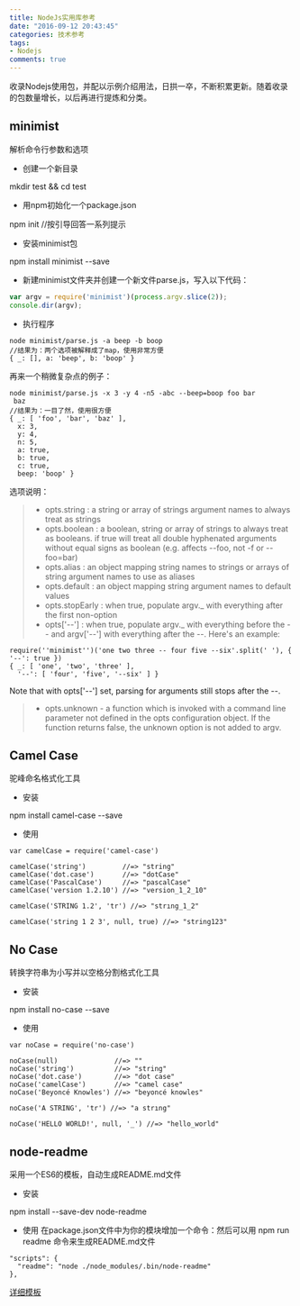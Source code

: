 ```yaml
---
title: NodeJs实用库参考
date: "2016-09-12 20:43:45"
categories: 技术参考
tags:
- Nodejs
comments: true
---
```

收录Nodejs使用包，并配以示例介绍用法，日拱一卒，不断积累更新。随着收录的包数量增长，以后再进行提炼和分类。
<!-- more -->

## minimist

解析命令行参数和选项

- 创建一个新目录

mkdir test && cd test

- 用npm初始化一个package.json

npm init //按引导回答一系列提示

- 安装minimist包

npm install minimist --save

- 新建minimist文件夹并创建一个新文件parse.js，写入以下代码：

```js
var argv = require('minimist')(process.argv.slice(2));
console.dir(argv);
```

- 执行程序

```
node minimist/parse.js -a beep -b boop
//结果为：两个选项被解释成了map，使用非常方便
{ _: [], a: 'beep', b: 'boop' }
```
再来一个稍微复杂点的例子：

```
node minimist/parse.js -x 3 -y 4 -n5 -abc --beep=boop foo bar
 baz
//结果为：一目了然，使用很方便
{ _: [ 'foo', 'bar', 'baz' ],
  x: 3,
  y: 4,
  n: 5,
  a: true,
  b: true,
  c: true,
  beep: 'boop' }
```
选项说明：
> * opts.string : a string or array of strings argument names to always treat as strings
> * opts.boolean : a boolean, string or array of strings to always treat as booleans. if true will treat all double hyphenated arguments without equal signs as boolean (e.g. affects --foo, not -f or --foo=bar)
> * opts.alias : an object mapping string names to strings or arrays of string argument names to use as aliases
> * opts.default : an object mapping string argument names to default values
> * opts.stopEarly : when true, populate argv._ with everything after the first non-option
> * opts['--'] : when true, populate argv._ with everything before the -- and  argv['--'] with everything after the --. Here's an example:

```
require(''minimist'')('one two three -- four five --six'.split(' '), { '--': true })
{ _: [ 'one', 'two', 'three' ],
  '--': [ 'four', 'five', '--six' ] }
```

Note that with opts['--'] set, parsing for arguments still stops after the --.

> * opts.unknown - a function which is invoked with a command line parameter not defined in the opts configuration object. If the function returns false, the unknown option is not added to argv.

## Camel Case

驼峰命名格式化工具

- 安装

npm install camel-case --save

- 使用

```
var camelCase = require('camel-case')

camelCase('string')         //=> "string"
camelCase('dot.case')       //=> "dotCase"
camelCase('PascalCase')     //=> "pascalCase"
camelCase('version 1.2.10') //=> "version_1_2_10"

camelCase('STRING 1.2', 'tr') //=> "strıng_1_2"

camelCase('string 1 2 3', null, true) //=> "string123"
```

## No Case

转换字符串为小写并以空格分割格式化工具

- 安装

npm install no-case --save

- 使用

```
var noCase = require('no-case')

noCase(null)              //=> ""
noCase('string')          //=> "string"
noCase('dot.case')        //=> "dot case"
noCase('camelCase')       //=> "camel case"
noCase('Beyoncé Knowles') //=> "beyoncé knowles"

noCase('A STRING', 'tr') //=> "a strıng"

noCase('HELLO WORLD!', null, '_') //=> "hello_world"
```

## node-readme

采用一个ES6的模板，自动生成README.md文件

- 安装

npm install --save-dev node-readme

- 使用
在package.json文件中为你的模块增加一个命令：然后可以用 npm run readme 命令来生成README.md文件

```
"scripts": {
  "readme": "node ./node_modules/.bin/node-readme"
},
```
[详细模板](https://github.com/revolunet/node-readme/blob/master/src/.README.md)
